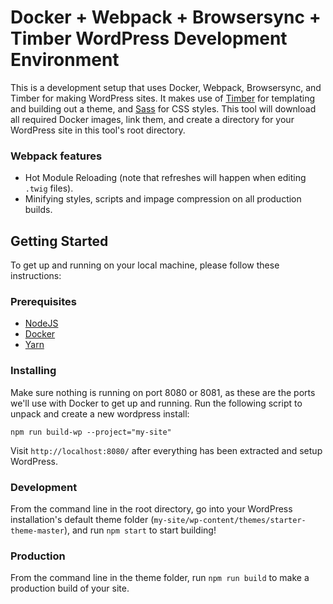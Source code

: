 # Docker + Webpack + Browsersync + Timber WordPress Development Environment 

This is a development setup that uses Docker, Webpack, Browsersync, and Timber for making WordPress sites. 
It makes use of [Timber](https://www.upstatement.com/timber/) for templating and building out a theme, and [Sass](http://sass-lang.com/) for CSS styles.
This tool will download all required Docker images, link them, and create a directory for your WordPress site in this tool's root directory. 

### Webpack features
* Hot Module Reloading (note that refreshes will happen when editing `.twig` files).
* Minifying styles, scripts and impage compression on all production builds.


## Getting Started

To get up and running on your local machine, please follow these instructions:

### Prerequisites

* [NodeJS](https://nodejs.org/)
* [Docker](https://www.docker.com/community-edition)
* [Yarn](https://yarnpkg.com/lang/en/docs/install/)

### Installing

Make sure nothing is running on port 8080 or 8081, as these are the ports we'll use with Docker to get up and running.
Run the following script to unpack and create a new wordpress install:

```
npm run build-wp --project="my-site"
```

Visit `http://localhost:8080/` after everything has been extracted and setup WordPress.

### Development

From the command line in the root directory, go into your WordPress installation's default theme 
folder (`my-site/wp-content/themes/starter-theme-master`), and run `npm start` to start building!

### Production

From the command line in the theme folder, run `npm run build` to make a production build of your site. 

